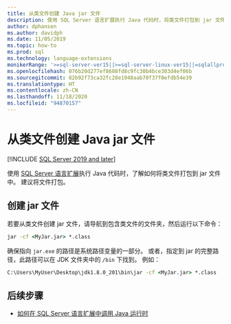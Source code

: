 ```yaml
---
title: 从类文件创建 Java jar 文件
description: 使用 SQL Server 语言扩展执行 Java 代码时，将类文件打包到 jar 文件中。
author: dphansen
ms.author: davidph
ms.date: 11/05/2019
ms.topic: how-to
ms.prod: sql
ms.technology: language-extensions
monikerRange: '>=sql-server-ver15||>=sql-server-linux-ver15||=sqlallproducts-allversions'
ms.openlocfilehash: 076b20d277ef8608fd8c9fc30b4bce303d4ef06b
ms.sourcegitcommit: 82b92f73ca32fc28e1948aab70f37f0efdb54e39
ms.translationtype: HT
ms.contentlocale: zh-CN
ms.lasthandoff: 11/18/2020
ms.locfileid: "94870157"
---
```

# <a name="create-a-java-jar-file-from-class-files"></a>从类文件创建 Java jar 文件
[!INCLUDE [SQL Server 2019 and later](../../includes/applies-to-version/sqlserver2019.md)]

使用 [SQL Server 语言扩展](../language-extensions-overview.md)执行 Java 代码时，了解如何将类文件打包到 jar 文件中。 建议将文件打包。

## <a name="create-a-jar-file"></a>创建 jar 文件

若要从类文件创建 jar 文件，请导航到包含类文件的文件夹，然后运行以下命令：

```cmd
jar -cf <MyJar.jar> *.class
```

确保指向 `jar.exe` 的路径是系统路径变量的一部分。 或者，指定到 jar 的完整路径，此路径可以在 JDK 文件夹中的 `/bin` 下找到。 例如：

```cmd
C:\Users\MyUser\Desktop\jdk1.8.0_201\bin\jar -cf <MyJar.jar> *.class
```

## <a name="next-steps"></a>后续步骤

+ [如何在 SQL Server 语言扩展中调用 Java 运行时](../how-to/call-java-from-sql.md)